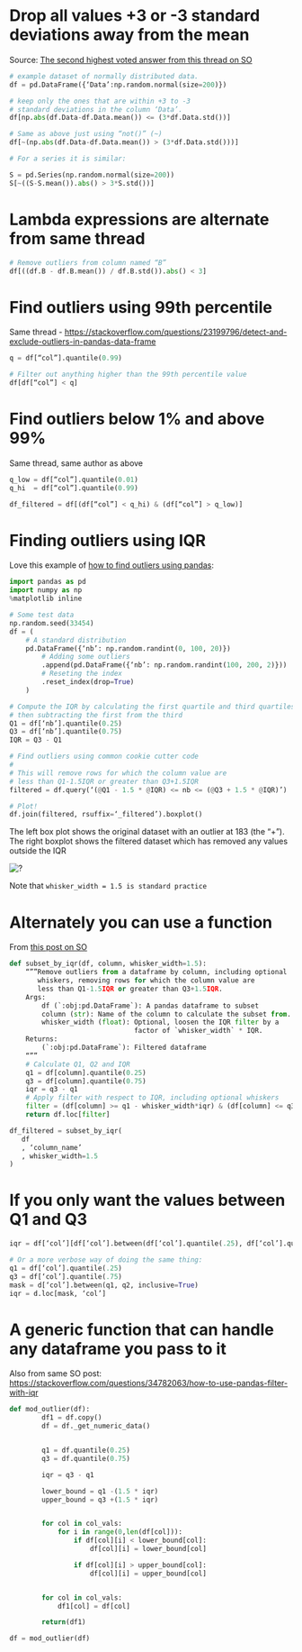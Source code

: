 # Drop all values +3 or -3 standard deviations away from the mean

Source: [The second highest voted answer from this thread on SO](https://stackoverflow.com/questions/23199796/detect-and-exclude-outliers-in-pandas-data-frame)
```python   
# example dataset of normally distributed data. 
df = pd.DataFrame({‘Data’:np.random.normal(size=200)})

# keep only the ones that are within +3 to -3 
# standard deviations in the column ‘Data’.
df[np.abs(df.Data-df.Data.mean()) <= (3*df.Data.std())]

# Same as above just using “not()” (~)
df[~(np.abs(df.Data-df.Data.mean()) > (3*df.Data.std()))]
```

```python   
# For a series it is similar:

S = pd.Series(np.random.normal(size=200))
S[~((S-S.mean()).abs() > 3*S.std())]
``` 

# Lambda expressions are alternate from same thread
```python   
# Remove outliers from column named “B”
df[((df.B - df.B.mean()) / df.B.std()).abs() < 3]
```


# Find outliers using 99th percentile 
Same thread - https://stackoverflow.com/questions/23199796/detect-and-exclude-outliers-in-pandas-data-frame
```python   
q = df[“col”].quantile(0.99)

# Filter out anything higher than the 99th percentile value
df[df[“col”] < q]
``` 

# Find outliers below 1% and above 99%
Same thread, same author as above
```python   
q_low = df[“col”].quantile(0.01)
q_hi  = df[“col”].quantile(0.99)

df_filtered = df[(df[“col”] < q_hi) & (df[“col”] > q_low)]
```

# Finding outliers using IQR
Love this example of [how to find outliers using pandas](https://www.back2code.me/2017/08/outliers/):

```python   
import pandas as pd
import numpy as np
%matplotlib inline

# Some test data
np.random.seed(33454)
df = (
    # A standard distribution
    pd.DataFrame({‘nb’: np.random.randint(0, 100, 20)})
        # Adding some outliers
        .append(pd.DataFrame({‘nb’: np.random.randint(100, 200, 2)}))
        # Reseting the index
        .reset_index(drop=True)
    )

# Compute the IQR by calculating the first quartile and third quartiles,
# then subtracting the first from the third
Q1 = df[‘nb’].quantile(0.25)
Q3 = df[‘nb’].quantile(0.75)
IQR = Q3 - Q1

# Find outliers using common cookie cutter code
# 
# This will remove rows for which the column value are 
# less than Q1-1.5IQR or greater than Q3+1.5IQR
filtered = df.query(‘(@Q1 - 1.5 * @IQR) <= nb <= (@Q3 + 1.5 * @IQR)’)

# Plot!
df.join(filtered, rsuffix=‘_filtered’).boxplot()

``` 
The left box plot shows the original dataset with an outlier at 183 (the “+”). The right boxplot shows the filtered dataset which has removed any values outside the IQR 

![?](https://i.imgur.com/CBWSWgQ_d.jpg?maxwidth=640&shape=thumb&fidelity=medium)

Note that `whisker_width = 1.5 is standard practice`

# Alternately you can use a function
From [this post on SO](https://stackoverflow.com/questions/34782063/how-to-use-pandas-filter-with-iqr)

```python   
def subset_by_iqr(df, column, whisker_width=1.5):
    “””Remove outliers from a dataframe by column, including optional 
       whiskers, removing rows for which the column value are 
       less than Q1-1.5IQR or greater than Q3+1.5IQR.
    Args:
        df (`:obj:pd.DataFrame`): A pandas dataframe to subset
        column (str): Name of the column to calculate the subset from.
        whisker_width (float): Optional, loosen the IQR filter by a
                               factor of `whisker_width` * IQR.
    Returns:
        (`:obj:pd.DataFrame`): Filtered dataframe
    “””
    # Calculate Q1, Q2 and IQR
    q1 = df[column].quantile(0.25)                 
    q3 = df[column].quantile(0.75)
    iqr = q3 - q1
    # Apply filter with respect to IQR, including optional whiskers
    filter = (df[column] >= q1 - whisker_width*iqr) & (df[column] <= q3 + whisker_width*iqr)
    return df.loc[filter]                                                     

df_filtered = subset_by_iqr(
   df
   , ‘column_name’
   , whisker_width=1.5
)
``` 

# If you only want the values between Q1 and Q3
```python   
iqr = df[‘col’][df[‘col’].between(df[‘col’].quantile(.25), df[‘col’].quantile(.75), inclusive=True)]

# Or a more verbose way of doing the same thing:
q1 = df[‘col’].quantile(.25)
q3 = df[‘col’].quantile(.75)
mask = d[‘col’].between(q1, q2, inclusive=True)
iqr = d.loc[mask, ‘col’]
``` 

# A generic function that can handle any dataframe you pass to it
Also from same SO post: https://stackoverflow.com/questions/34782063/how-to-use-pandas-filter-with-iqr

```python   
def mod_outlier(df):
        df1 = df.copy()
        df = df._get_numeric_data()


        q1 = df.quantile(0.25)
        q3 = df.quantile(0.75)

        iqr = q3 - q1

        lower_bound = q1 -(1.5 * iqr) 
        upper_bound = q3 +(1.5 * iqr)


        for col in col_vals:
            for i in range(0,len(df[col])):
                if df[col][i] < lower_bound[col]:            
                    df[col][i] = lower_bound[col]

                if df[col][i] > upper_bound[col]:            
                    df[col][i] = upper_bound[col]    


        for col in col_vals:
            df1[col] = df[col]

        return(df1)

df = mod_outlier(df)

``` 



